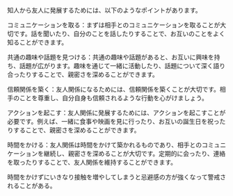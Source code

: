 知人から友人に発展するためには、以下のようなポイントがあります。

コミュニケーションを取る：まずは相手とのコミュニケーションを取ることが大切です。話を聞いたり、自分のことを話したりすることで、お互いのことをよく知ることができます。

共通の趣味や話題を見つける：共通の趣味や話題があると、お互いに興味を持ち、話題が広がります。趣味を通じて一緒に活動したり、話題について深く語り合ったりすることで、親密さを深めることができます。

信頼関係を築く：友人関係になるためには、信頼関係を築くことが大切です。相手のことを尊重し、自分自身も信頼されるような行動を心がけましょう。

アクションを起こす：友人関係に発展するためには、アクションを起こすことが必要です。例えば、一緒に食事や映画を見に行ったり、お互いの誕生日を祝ったりすることで、親密さを深めることができます。

時間をかける：友人関係は時間をかけて築かれるものであり、相手とのコミュニケーションを継続し、親密さを深めることが大切です。定期的に会ったり、連絡を取ったりすることで、友人関係を維持することができます。

時間をかけずにいきなり接触を増やしてしまうと忌避感の方が強くなって警戒されることがある。
